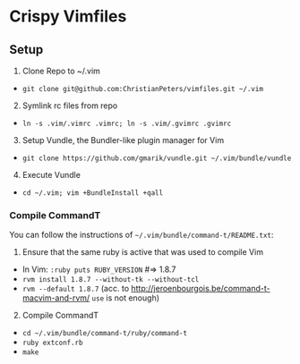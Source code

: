 Crispy Vimfiles
===============

Setup
-----
  
1. Clone Repo to ~/.vim
 * `git clone git@github.com:ChristianPeters/vimfiles.git ~/.vim`
2. Symlink rc files from repo
  * `ln -s .vim/.vimrc .vimrc; ln -s .vim/.gvimrc .gvimrc`
3. Setup Vundle, the Bundler-like plugin manager for Vim
  * `git clone https://github.com/gmarik/vundle.git ~/.vim/bundle/vundle`
4. Execute Vundle
  * `cd ~/.vim; vim +BundleInstall +qall`

### Compile CommandT
You can follow the instructions of `~/.vim/bundle/command-t/README.txt`:

1. Ensure that the same ruby is active that was used to compile Vim
  * In Vim: `:ruby puts RUBY_VERSION` #=> 1.8.7
  * `rvm install 1.8.7 --without-tk --without-tcl`
  * `rvm --default 1.8.7` (acc. to http://jeroenbourgois.be/command-t-macvim-and-rvm/ `use` is not enough)
2. Compile CommandT
  * `cd ~/.vim/bundle/command-t/ruby/command-t`
  * `ruby extconf.rb`
  * `make`
